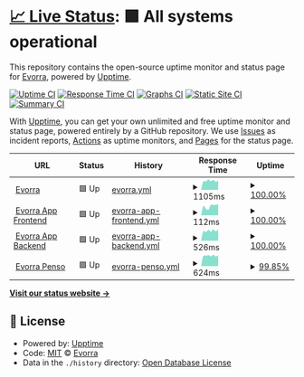 # [📈 Live Status](https://uptime.evorra.com): <!--live status--> **🟩 All systems operational**

This repository contains the open-source uptime monitor and status page for [Evorra](https://www.evorra.com), powered by [Upptime](https://github.com/upptime/upptime).

[![Uptime CI](https://github.com/Evorra/upptime/workflows/Uptime%20CI/badge.svg)](https://github.com/Evorra/upptime/actions?query=workflow%3A%22Uptime+CI%22)
[![Response Time CI](https://github.com/Evorra/upptime/workflows/Response%20Time%20CI/badge.svg)](https://github.com/Evorra/upptime/actions?query=workflow%3A%22Response+Time+CI%22)
[![Graphs CI](https://github.com/Evorra/upptime/workflows/Graphs%20CI/badge.svg)](https://github.com/Evorra/upptime/actions?query=workflow%3A%22Graphs+CI%22)
[![Static Site CI](https://github.com/Evorra/upptime/workflows/Static%20Site%20CI/badge.svg)](https://github.com/Evorra/upptime/actions?query=workflow%3A%22Static+Site+CI%22)
[![Summary CI](https://github.com/Evorra/upptime/workflows/Summary%20CI/badge.svg)](https://github.com/Evorra/upptime/actions?query=workflow%3A%22Summary+CI%22)

With [Upptime](https://upptime.js.org), you can get your own unlimited and free uptime monitor and status page, powered entirely by a GitHub repository. We use [Issues](https://github.com/Evorra/upptime/issues) as incident reports, [Actions](https://github.com/Evorra/upptime/actions) as uptime monitors, and [Pages](https://uptime.evorra.com) for the status page.

<!--start: status pages-->
<!-- This summary is generated by Upptime (https://github.com/upptime/upptime) -->
<!-- Do not edit this manually, your changes will be overwritten -->
<!-- prettier-ignore -->
| URL | Status | History | Response Time | Uptime |
| --- | ------ | ------- | ------------- | ------ |
| <img alt="" src="https://favicons.githubusercontent.com/www.evorra.com" height="13"> [Evorra](https://www.evorra.com) | 🟩 Up | [evorra.yml](https://github.com/Evorra/upptime/commits/HEAD/history/evorra.yml) | <details><summary><img alt="Response time graph" src="./graphs/evorra/response-time-week.png" height="20"> 1105ms</summary><br><a href="https://uptime.evorra.com/history/evorra"><img alt="Response time 1107" src="https://img.shields.io/endpoint?url=https%3A%2F%2Fraw.githubusercontent.com%2FEvorra%2Fupptime%2FHEAD%2Fapi%2Fevorra%2Fresponse-time.json"></a><br><a href="https://uptime.evorra.com/history/evorra"><img alt="24-hour response time 1127" src="https://img.shields.io/endpoint?url=https%3A%2F%2Fraw.githubusercontent.com%2FEvorra%2Fupptime%2FHEAD%2Fapi%2Fevorra%2Fresponse-time-day.json"></a><br><a href="https://uptime.evorra.com/history/evorra"><img alt="7-day response time 1105" src="https://img.shields.io/endpoint?url=https%3A%2F%2Fraw.githubusercontent.com%2FEvorra%2Fupptime%2FHEAD%2Fapi%2Fevorra%2Fresponse-time-week.json"></a><br><a href="https://uptime.evorra.com/history/evorra"><img alt="30-day response time 1111" src="https://img.shields.io/endpoint?url=https%3A%2F%2Fraw.githubusercontent.com%2FEvorra%2Fupptime%2FHEAD%2Fapi%2Fevorra%2Fresponse-time-month.json"></a><br><a href="https://uptime.evorra.com/history/evorra"><img alt="1-year response time 1107" src="https://img.shields.io/endpoint?url=https%3A%2F%2Fraw.githubusercontent.com%2FEvorra%2Fupptime%2FHEAD%2Fapi%2Fevorra%2Fresponse-time-year.json"></a></details> | <details><summary><a href="https://uptime.evorra.com/history/evorra">100.00%</a></summary><a href="https://uptime.evorra.com/history/evorra"><img alt="All-time uptime 99.45%" src="https://img.shields.io/endpoint?url=https%3A%2F%2Fraw.githubusercontent.com%2FEvorra%2Fupptime%2FHEAD%2Fapi%2Fevorra%2Fuptime.json"></a><br><a href="https://uptime.evorra.com/history/evorra"><img alt="24-hour uptime 100.00%" src="https://img.shields.io/endpoint?url=https%3A%2F%2Fraw.githubusercontent.com%2FEvorra%2Fupptime%2FHEAD%2Fapi%2Fevorra%2Fuptime-day.json"></a><br><a href="https://uptime.evorra.com/history/evorra"><img alt="7-day uptime 100.00%" src="https://img.shields.io/endpoint?url=https%3A%2F%2Fraw.githubusercontent.com%2FEvorra%2Fupptime%2FHEAD%2Fapi%2Fevorra%2Fuptime-week.json"></a><br><a href="https://uptime.evorra.com/history/evorra"><img alt="30-day uptime 100.00%" src="https://img.shields.io/endpoint?url=https%3A%2F%2Fraw.githubusercontent.com%2FEvorra%2Fupptime%2FHEAD%2Fapi%2Fevorra%2Fuptime-month.json"></a><br><a href="https://uptime.evorra.com/history/evorra"><img alt="1-year uptime 99.45%" src="https://img.shields.io/endpoint?url=https%3A%2F%2Fraw.githubusercontent.com%2FEvorra%2Fupptime%2FHEAD%2Fapi%2Fevorra%2Fuptime-year.json"></a></details>
| <img alt="" src="https://favicons.githubusercontent.com/app.evorra.com" height="13"> [Evorra App Frontend](https://app.evorra.com) | 🟩 Up | [evorra-app-frontend.yml](https://github.com/Evorra/upptime/commits/HEAD/history/evorra-app-frontend.yml) | <details><summary><img alt="Response time graph" src="./graphs/evorra-app-frontend/response-time-week.png" height="20"> 112ms</summary><br><a href="https://uptime.evorra.com/history/evorra-app-frontend"><img alt="Response time 174" src="https://img.shields.io/endpoint?url=https%3A%2F%2Fraw.githubusercontent.com%2FEvorra%2Fupptime%2FHEAD%2Fapi%2Fevorra-app-frontend%2Fresponse-time.json"></a><br><a href="https://uptime.evorra.com/history/evorra-app-frontend"><img alt="24-hour response time 138" src="https://img.shields.io/endpoint?url=https%3A%2F%2Fraw.githubusercontent.com%2FEvorra%2Fupptime%2FHEAD%2Fapi%2Fevorra-app-frontend%2Fresponse-time-day.json"></a><br><a href="https://uptime.evorra.com/history/evorra-app-frontend"><img alt="7-day response time 112" src="https://img.shields.io/endpoint?url=https%3A%2F%2Fraw.githubusercontent.com%2FEvorra%2Fupptime%2FHEAD%2Fapi%2Fevorra-app-frontend%2Fresponse-time-week.json"></a><br><a href="https://uptime.evorra.com/history/evorra-app-frontend"><img alt="30-day response time 166" src="https://img.shields.io/endpoint?url=https%3A%2F%2Fraw.githubusercontent.com%2FEvorra%2Fupptime%2FHEAD%2Fapi%2Fevorra-app-frontend%2Fresponse-time-month.json"></a><br><a href="https://uptime.evorra.com/history/evorra-app-frontend"><img alt="1-year response time 174" src="https://img.shields.io/endpoint?url=https%3A%2F%2Fraw.githubusercontent.com%2FEvorra%2Fupptime%2FHEAD%2Fapi%2Fevorra-app-frontend%2Fresponse-time-year.json"></a></details> | <details><summary><a href="https://uptime.evorra.com/history/evorra-app-frontend">100.00%</a></summary><a href="https://uptime.evorra.com/history/evorra-app-frontend"><img alt="All-time uptime 100.00%" src="https://img.shields.io/endpoint?url=https%3A%2F%2Fraw.githubusercontent.com%2FEvorra%2Fupptime%2FHEAD%2Fapi%2Fevorra-app-frontend%2Fuptime.json"></a><br><a href="https://uptime.evorra.com/history/evorra-app-frontend"><img alt="24-hour uptime 100.00%" src="https://img.shields.io/endpoint?url=https%3A%2F%2Fraw.githubusercontent.com%2FEvorra%2Fupptime%2FHEAD%2Fapi%2Fevorra-app-frontend%2Fuptime-day.json"></a><br><a href="https://uptime.evorra.com/history/evorra-app-frontend"><img alt="7-day uptime 100.00%" src="https://img.shields.io/endpoint?url=https%3A%2F%2Fraw.githubusercontent.com%2FEvorra%2Fupptime%2FHEAD%2Fapi%2Fevorra-app-frontend%2Fuptime-week.json"></a><br><a href="https://uptime.evorra.com/history/evorra-app-frontend"><img alt="30-day uptime 100.00%" src="https://img.shields.io/endpoint?url=https%3A%2F%2Fraw.githubusercontent.com%2FEvorra%2Fupptime%2FHEAD%2Fapi%2Fevorra-app-frontend%2Fuptime-month.json"></a><br><a href="https://uptime.evorra.com/history/evorra-app-frontend"><img alt="1-year uptime 100.00%" src="https://img.shields.io/endpoint?url=https%3A%2F%2Fraw.githubusercontent.com%2FEvorra%2Fupptime%2FHEAD%2Fapi%2Fevorra-app-frontend%2Fuptime-year.json"></a></details>
| <img alt="" src="https://favicons.githubusercontent.com/prod-api.app.evorra.com" height="13"> [Evorra App Backend](https://prod-api.app.evorra.com/version) | 🟩 Up | [evorra-app-backend.yml](https://github.com/Evorra/upptime/commits/HEAD/history/evorra-app-backend.yml) | <details><summary><img alt="Response time graph" src="./graphs/evorra-app-backend/response-time-week.png" height="20"> 526ms</summary><br><a href="https://uptime.evorra.com/history/evorra-app-backend"><img alt="Response time 516" src="https://img.shields.io/endpoint?url=https%3A%2F%2Fraw.githubusercontent.com%2FEvorra%2Fupptime%2FHEAD%2Fapi%2Fevorra-app-backend%2Fresponse-time.json"></a><br><a href="https://uptime.evorra.com/history/evorra-app-backend"><img alt="24-hour response time 598" src="https://img.shields.io/endpoint?url=https%3A%2F%2Fraw.githubusercontent.com%2FEvorra%2Fupptime%2FHEAD%2Fapi%2Fevorra-app-backend%2Fresponse-time-day.json"></a><br><a href="https://uptime.evorra.com/history/evorra-app-backend"><img alt="7-day response time 526" src="https://img.shields.io/endpoint?url=https%3A%2F%2Fraw.githubusercontent.com%2FEvorra%2Fupptime%2FHEAD%2Fapi%2Fevorra-app-backend%2Fresponse-time-week.json"></a><br><a href="https://uptime.evorra.com/history/evorra-app-backend"><img alt="30-day response time 515" src="https://img.shields.io/endpoint?url=https%3A%2F%2Fraw.githubusercontent.com%2FEvorra%2Fupptime%2FHEAD%2Fapi%2Fevorra-app-backend%2Fresponse-time-month.json"></a><br><a href="https://uptime.evorra.com/history/evorra-app-backend"><img alt="1-year response time 516" src="https://img.shields.io/endpoint?url=https%3A%2F%2Fraw.githubusercontent.com%2FEvorra%2Fupptime%2FHEAD%2Fapi%2Fevorra-app-backend%2Fresponse-time-year.json"></a></details> | <details><summary><a href="https://uptime.evorra.com/history/evorra-app-backend">100.00%</a></summary><a href="https://uptime.evorra.com/history/evorra-app-backend"><img alt="All-time uptime 100.00%" src="https://img.shields.io/endpoint?url=https%3A%2F%2Fraw.githubusercontent.com%2FEvorra%2Fupptime%2FHEAD%2Fapi%2Fevorra-app-backend%2Fuptime.json"></a><br><a href="https://uptime.evorra.com/history/evorra-app-backend"><img alt="24-hour uptime 100.00%" src="https://img.shields.io/endpoint?url=https%3A%2F%2Fraw.githubusercontent.com%2FEvorra%2Fupptime%2FHEAD%2Fapi%2Fevorra-app-backend%2Fuptime-day.json"></a><br><a href="https://uptime.evorra.com/history/evorra-app-backend"><img alt="7-day uptime 100.00%" src="https://img.shields.io/endpoint?url=https%3A%2F%2Fraw.githubusercontent.com%2FEvorra%2Fupptime%2FHEAD%2Fapi%2Fevorra-app-backend%2Fuptime-week.json"></a><br><a href="https://uptime.evorra.com/history/evorra-app-backend"><img alt="30-day uptime 100.00%" src="https://img.shields.io/endpoint?url=https%3A%2F%2Fraw.githubusercontent.com%2FEvorra%2Fupptime%2FHEAD%2Fapi%2Fevorra-app-backend%2Fuptime-month.json"></a><br><a href="https://uptime.evorra.com/history/evorra-app-backend"><img alt="1-year uptime 100.00%" src="https://img.shields.io/endpoint?url=https%3A%2F%2Fraw.githubusercontent.com%2FEvorra%2Fupptime%2FHEAD%2Fapi%2Fevorra-app-backend%2Fuptime-year.json"></a></details>
| <img alt="" src="https://favicons.githubusercontent.com/penso.evorra.com" height="13"> [Evorra Penso](https://penso.evorra.com) | 🟩 Up | [evorra-penso.yml](https://github.com/Evorra/upptime/commits/HEAD/history/evorra-penso.yml) | <details><summary><img alt="Response time graph" src="./graphs/evorra-penso/response-time-week.png" height="20"> 624ms</summary><br><a href="https://uptime.evorra.com/history/evorra-penso"><img alt="Response time 688" src="https://img.shields.io/endpoint?url=https%3A%2F%2Fraw.githubusercontent.com%2FEvorra%2Fupptime%2FHEAD%2Fapi%2Fevorra-penso%2Fresponse-time.json"></a><br><a href="https://uptime.evorra.com/history/evorra-penso"><img alt="24-hour response time 593" src="https://img.shields.io/endpoint?url=https%3A%2F%2Fraw.githubusercontent.com%2FEvorra%2Fupptime%2FHEAD%2Fapi%2Fevorra-penso%2Fresponse-time-day.json"></a><br><a href="https://uptime.evorra.com/history/evorra-penso"><img alt="7-day response time 624" src="https://img.shields.io/endpoint?url=https%3A%2F%2Fraw.githubusercontent.com%2FEvorra%2Fupptime%2FHEAD%2Fapi%2Fevorra-penso%2Fresponse-time-week.json"></a><br><a href="https://uptime.evorra.com/history/evorra-penso"><img alt="30-day response time 673" src="https://img.shields.io/endpoint?url=https%3A%2F%2Fraw.githubusercontent.com%2FEvorra%2Fupptime%2FHEAD%2Fapi%2Fevorra-penso%2Fresponse-time-month.json"></a><br><a href="https://uptime.evorra.com/history/evorra-penso"><img alt="1-year response time 688" src="https://img.shields.io/endpoint?url=https%3A%2F%2Fraw.githubusercontent.com%2FEvorra%2Fupptime%2FHEAD%2Fapi%2Fevorra-penso%2Fresponse-time-year.json"></a></details> | <details><summary><a href="https://uptime.evorra.com/history/evorra-penso">99.85%</a></summary><a href="https://uptime.evorra.com/history/evorra-penso"><img alt="All-time uptime 99.68%" src="https://img.shields.io/endpoint?url=https%3A%2F%2Fraw.githubusercontent.com%2FEvorra%2Fupptime%2FHEAD%2Fapi%2Fevorra-penso%2Fuptime.json"></a><br><a href="https://uptime.evorra.com/history/evorra-penso"><img alt="24-hour uptime 98.96%" src="https://img.shields.io/endpoint?url=https%3A%2F%2Fraw.githubusercontent.com%2FEvorra%2Fupptime%2FHEAD%2Fapi%2Fevorra-penso%2Fuptime-day.json"></a><br><a href="https://uptime.evorra.com/history/evorra-penso"><img alt="7-day uptime 99.85%" src="https://img.shields.io/endpoint?url=https%3A%2F%2Fraw.githubusercontent.com%2FEvorra%2Fupptime%2FHEAD%2Fapi%2Fevorra-penso%2Fuptime-week.json"></a><br><a href="https://uptime.evorra.com/history/evorra-penso"><img alt="30-day uptime 99.67%" src="https://img.shields.io/endpoint?url=https%3A%2F%2Fraw.githubusercontent.com%2FEvorra%2Fupptime%2FHEAD%2Fapi%2Fevorra-penso%2Fuptime-month.json"></a><br><a href="https://uptime.evorra.com/history/evorra-penso"><img alt="1-year uptime 99.68%" src="https://img.shields.io/endpoint?url=https%3A%2F%2Fraw.githubusercontent.com%2FEvorra%2Fupptime%2FHEAD%2Fapi%2Fevorra-penso%2Fuptime-year.json"></a></details>

<!--end: status pages-->

[**Visit our status website →**](https://uptime.evorra.com)

## 📄 License

- Powered by: [Upptime](https://github.com/upptime/upptime)
- Code: [MIT](./LICENSE) © [Evorra](https://www.evorra.com)
- Data in the `./history` directory: [Open Database License](https://opendatacommons.org/licenses/odbl/1-0/)

